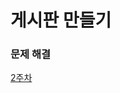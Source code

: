 # 게시판 만들기

### 문제 해결
[2주차](https://velog.io/@he2joo/%EC%B9%B4%ED%8E%98%EB%AF%B8%EC%85%98-2%EC%A3%BC%EC%B0%A8)